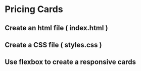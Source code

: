 # Pricing Cards

## Create an html file ( index.html )
## Create a CSS file ( styles.css )
## Use flexbox to create a responsive cards